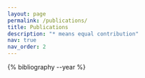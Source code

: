 ```yaml
---
layout: page
permalink: /publications/
title: Publications
description: "* means equal contribution"
nav: true
nav_order: 2
---
```



<div id="publist">
  {% bibliography --year %}
</div>